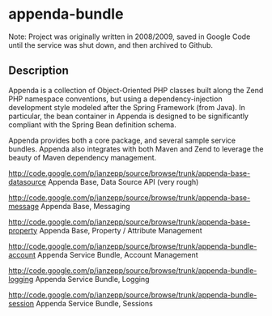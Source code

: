# appenda-bundle

Note: Project was originally written in 2008/2009, saved in Google Code until the service was shut down, and then archived to Github.

## Description

Appenda is a collection of Object-Oriented PHP classes built along the Zend PHP namespace conventions, but using a dependency-injection development style modeled after the Spring Framework (from Java). In particular, the bean container in Appenda is designed to be significantly compliant with the Spring Bean definition schema.

Appenda provides both a core package, and several sample service bundles. Appenda also integrates with both Maven and Zend to leverage the beauty of Maven dependency management.

http://code.google.com/p/ianzepp/source/browse/trunk/appenda-base-datasource Appenda Base, Data Source API (very rough)

http://code.google.com/p/ianzepp/source/browse/trunk/appenda-base-message Appenda Base, Messaging

http://code.google.com/p/ianzepp/source/browse/trunk/appenda-base-property Appenda Base, Property / Attribute Management

http://code.google.com/p/ianzepp/source/browse/trunk/appenda-bundle-account Appenda Service Bundle, Account Management

http://code.google.com/p/ianzepp/source/browse/trunk/appenda-bundle-logging Appenda Service Bundle, Logging

http://code.google.com/p/ianzepp/source/browse/trunk/appenda-bundle-session Appenda Service Bundle, Sessions
